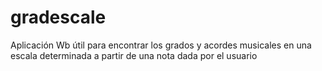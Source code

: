 # gradescale
Aplicación Wb útil para encontrar los grados y acordes musicales en una escala determinada a partir de una nota dada por el usuario

